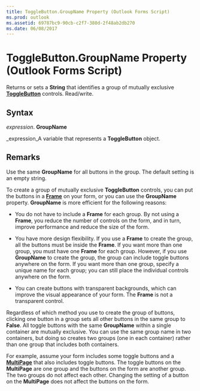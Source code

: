 ```yaml
---
title: ToggleButton.GroupName Property (Outlook Forms Script)
ms.prod: outlook
ms.assetid: 69787bc9-90cb-c2f7-380d-2f48ab2db270
ms.date: 06/08/2017
---
```



# ToggleButton.GroupName Property (Outlook Forms Script)

Returns or sets a **String** that identifies a group of mutually exclusive **[ToggleButton](togglebutton-object-outlook-forms-script.md)** controls. Read/write.


## Syntax

 _expression_. **GroupName**

 _expression_A variable that represents a **ToggleButton** object.


## Remarks

Use the same **GroupName** for all buttons in the group. The default setting is an empty string.

To create a group of mutually exclusive **ToggleButton** controls, you can put the buttons in a **[Frame](frame-object-outlook-forms-script.md)** on your form, or you can use the **GroupName** property. **GroupName** is more efficient for the following reasons:


- You do not have to include a **Frame** for each group. By not using a **Frame**, you reduce the number of controls on the form, and in turn, improve performance and reduce the size of the form.
    
- You have more design flexibility. If you use a **Frame** to create the group, all the buttons must be inside the **Frame**. If you want more than one group, you must have one **Frame** for each group. However, if you use **GroupName** to create the group, the group can include toggle buttons anywhere on the form. If you want more than one group, specify a unique name for each group; you can still place the individual controls anywhere on the form.
    
- You can create buttons with transparent backgrounds, which can improve the visual appearance of your form. The **Frame** is not a transparent control.
    


Regardless of which method you use to create the group of buttons, clicking one button in a group sets all other buttons in the same group to **False**. All toggle buttons with the same **GroupName** within a single container are mutually exclusive. You can use the same group name in two containers, but doing so creates two groups (one in each container) rather than one group that includes both containers.

For example, assume your form includes some toggle buttons and a **[MultiPage](multipage-object-outlook-forms-script.md)** that also includes toggle buttons. The toggle buttons on the **MultiPage** are one group and the buttons on the form are another group. The two groups do not affect each other. Changing the setting of a button on the **MultiPage** does not affect the buttons on the form.


